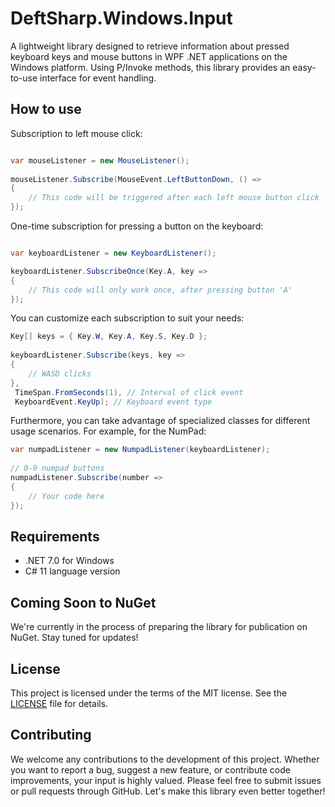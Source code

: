 # DeftSharp.Windows.Input


A lightweight library designed to retrieve information about pressed keyboard keys and mouse buttons in WPF .NET applications on the Windows platform. Using P/Invoke methods, this library provides an easy-to-use interface for event handling.

## How to use

Subscription to left mouse click:

```c#

var mouseListener = new MouseListener();
            
mouseListener.Subscribe(MouseEvent.LeftButtonDown, () =>
{
    // This code will be triggered after each left mouse button click
});

```

One-time subscription for pressing a button on the keyboard:

```c#

var keyboardListener = new KeyboardListener();

keyboardListener.SubscribeOnce(Key.A, key =>
{
    // This code will only work once, after pressing button 'A'
});

```

You can customize each subscription to suit your needs:

```c#
Key[] keys = { Key.W, Key.A, Key.S, Key.D };
            
keyboardListener.Subscribe(keys, key =>
{
    // WASD clicks
}, 
 TimeSpan.FromSeconds(1), // Interval of click event
 KeyboardEvent.KeyUp); // Keyboard event type
```
Furthermore, you can take advantage of specialized classes for different usage scenarios. For example, for the NumPad:

```c#
var numpadListener = new NumpadListener(keyboardListener);
            
// 0-9 numpad buttons
numpadListener.Subscribe(number =>
{
    // Your code here
});
```

## Requirements

- .NET 7.0 for Windows
- C# 11 language version

## Coming Soon to NuGet

We're currently in the process of preparing the library for publication on NuGet. Stay tuned for updates!

## License

This project is licensed under the terms of the MIT license. See the [LICENSE](https://github.com/Empiree/DeftSharp.WPF.Keyboard/blob/main/LICENSE) file for details.

## Contributing

We welcome any contributions to the development of this project. Whether you want to report a bug, suggest a new feature, or contribute code improvements, your input is highly valued. Please feel free to submit issues or pull requests through GitHub. Let's make this library even better together!
